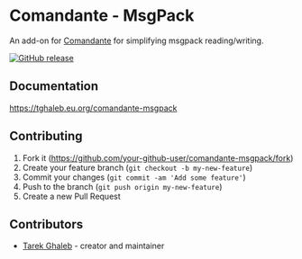 # Comandante - MsgPack
An add-on for [Comandante](https://github.com/tghaleb/comandante/) for simplifying msgpack reading/writing.

[![GitHub release](https://img.shields.io/github/release/tghaleb/comandante-msgpack.svg)](https://github.com/tghaleb/comandante-msgpack/releases)

## Documentation

<https://tghaleb.eu.org/comandante-msgpack>

## Contributing

1. Fork it (<https://github.com/your-github-user/comandante-msgpack/fork>)
2. Create your feature branch (`git checkout -b my-new-feature`)
3. Commit your changes (`git commit -am 'Add some feature'`)
4. Push to the branch (`git push origin my-new-feature`)
5. Create a new Pull Request

## Contributors

- [Tarek Ghaleb](https://github.com/tghaleb) - creator and maintainer
